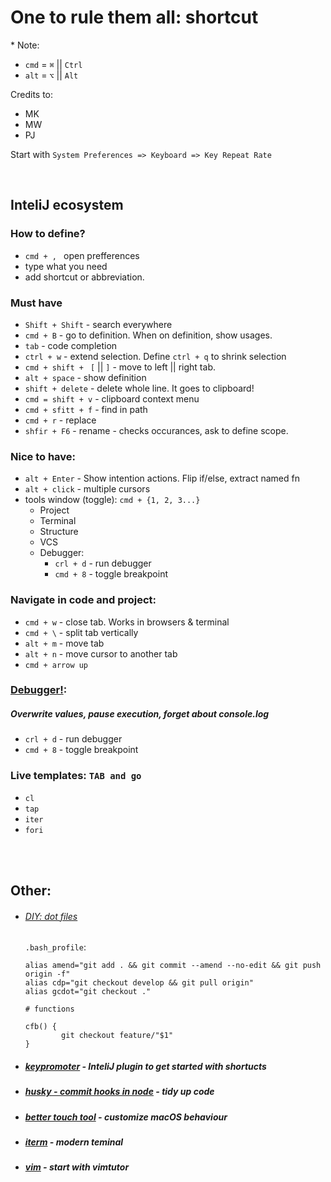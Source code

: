 # One to rule them all: shortcut

\* Note: 

- `cmd` = `⌘` || `Ctrl` 
- `alt` = `⌥` || `Alt`

Credits to: 
 - MK
 - MW
 - PJ
 
 
Start with `System Preferences => Keyboard => Key Repeat Rate`



<br/>

##  InteliJ ecosystem

### How to define?
- `cmd + , ` open prefferences
- type what you need
- add shortcut or abbreviation.


### Must have
- `Shift + Shift` - search everywhere
- `cmd + B` - go to definition. When on definition, show usages.
- `tab` - code completion
- `ctrl + w` - extend selection. Define `ctrl + q` to shrink selection
- `cmd + shift + ` `[` || `]` - move to left || right tab. 
- `alt + space` - show definition 
- `shift + delete` - delete whole line. It goes to clipboard!
- `cmd = shift + v` - clipboard context menu
- `cmd + sfitt + f` - find in path
- `cmd + r` - replace
- `shfir + F6` - rename - checks occurances, ask to define scope.


### Nice to have:
- `alt + Enter` - Show intention actions. Flip if/else, extract named fn
- `alt + click`  - multiple cursors
- tools window (toggle): `cmd + {1, 2, 3...}`
  - Project
  - Terminal
  - Structure
  - VCS
  - Debugger:   
    - `crl + d` - run debugger
    - `cmd + 8` - toggle breakpoint
  
  
  
### Navigate in code and project: 
 - `cmd + w` - close tab. Works in browsers & terminal 
 - `cmd + \` - split tab vertically
 - `alt + m` - move tab
 - `alt + n` - move cursor to another tab
 - `cmd + arrow up` 
 

  
 


### [Debugger!](https://chrome.google.com/webstore/detail/jetbrains-ide-support/hmhgeddbohgjknpmjagkdomcpobmllji):
##### Overwrite values, pause execution, forget about console.log
- `crl + d` - run debugger
- `cmd + 8` - toggle breakpoint


### Live templates: `TAB and go`
- `cl`
- `tap`
- `iter`
- `fori`

<br/>
<br/>

## Other: 

- ###### [DIY: dot files](https://github.com/RadoslawB/settings) 
    `.bash_profile`:
    ```
    alias amend="git add . && git commit --amend --no-edit && git push origin -f"
    alias cdp="git checkout develop && git pull origin"
    alias gcdot="git checkout ."
    
    # functions
    
    cfb() {
            git checkout feature/"$1"
    }
    ```

- ##### [keypromoter](https://plugins.jetbrains.com/plugin/9792-key-promoter-x) - InteliJ plugin to get started with shortucts
- ##### [husky - commit hooks in node](https://github.com/typicode/husky) - tidy up code
- ##### [better touch tool](https://folivora.ai/) - customize macOS behaviour 
- ##### [iterm](https://www.iterm2.com/) - modern teminal
- ##### [vim](https://www.vim.org/) - start with vimtutor
